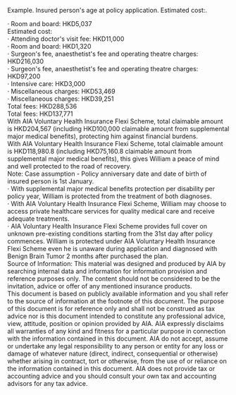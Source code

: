 Example. Insured person's age at policy application. Estimated cost:. 

· Room and board: HKD5,037  
Estimated cost:  
· Attending doctor's visit fee: HKD11,000  
· Room and board: HKD1,320  
· Surgeon's fee, anaesthetist's fee and operating theatre charges: HKD216,030  
· Surgeon's fee, anaesthetist's fee and operating
theatre charges: HKD97,200  
· Intensive care: HKD3,000  
· Miscellaneous charges: HKD53,469  
· Miscellaneous charges: HKD39,251  
Total fees: HKD288,536  
Total fees: HKD137,771  
With AIA Voluntary Health Insurance Flexi Scheme, total claimable amount is
HKD204,567 (including HKD100,000 claimable amount from supplemental
major medical benefits), protecting him against financial burdens.  
With AIA Voluntary Health Insurance Flexi Scheme,
total claimable amount is HKD118,980.8 (including
HKD75,160.8 claimable amount from supplemental
major medical benefits), this gives William a peace of
mind and well protected to the road of recovery.  
Note: Case assumption - Policy anniversary date and date of birth of insured person is 1st January.  
· With supplemental major medical benefits protection per disability per policy year, William is protected from the treatment of both diagnoses.  
· With AIA Voluntary Health Insurance Flexi Scheme, William may choose to access private healthcare services for quality medical care and
receive adequate treatments.  
· AIA Voluntary Health Insurance Flexi Scheme provides full cover on unknown pre-existing conditions starting from the 31st day after policy
commences. William is protected under AIA Voluntary Health Insurance Flexi Scheme even he is unaware during application and diagnosed
with Benign Brain Tumor 2 months after purchased the plan.  
Source of Information: This material was designed and produced by AIA by searching internal data and information for information provision and reference
purposes only. The content should not be considered to be the invitation, advice or offer of any mentioned insurance products.  
This document is based on publicly available information and you shall refer to the source of information at the footnote of this document. The purpose of this
document is for reference only and shall not be construed as tax advice nor is this document intended to constitute any professional advice, view, attitude,
position or opinion provided by AIA. AIA expressly disclaims all warranties of any kind and fitness for a particular purpose in connection with the information
contained in this document. AIA do not accept, assume or undertake any legal responsibility to any person or entity for any loss or damage of whatever nature
(direct, indirect, consequential or otherwise) whether arising in contract, tort or otherwise, from the use of or reliance on the information contained in this
document. AIA does not provide tax or accounting advice and you should consult your own tax and accounting advisors for any tax advice.  
<!-- PageBreak -->  
<!-- PageNumber="11" -->
<!-- PageHeader="MEDICAL PROTECTION" -->
<!-- PageHeader="AIA VOLUNTARY HEALTH INSURANCE FLEXI SCHEME" -->